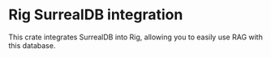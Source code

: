 # Rig SurrealDB integration
This crate integrates SurrealDB into Rig, allowing you to easily use RAG with this database.
